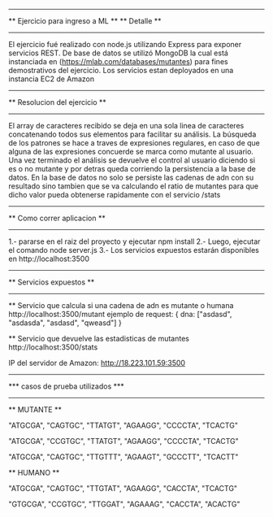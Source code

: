 
*********************************
** Ejercicio para ingreso a ML **
** Detalle                     **
*********************************
El ejercicio fué realizado con node.js utilizando Express para exponer servicios REST. 
De base de datos se utilizó MongoDB la cual está instanciada en (https://mlab.com/databases/mutantes) para fines demostrativos del ejercicio.
Los servicios estan deployados en una instancia EC2 de Amazon

******************************
** Resolucion del ejercicio **
******************************
El array de caracteres recibido se deja en una sola linea de caracteres concatenando todos sus elementos para facilitar su análisis.
La búsqueda de los patrones se hace a traves de expresiones regulares, en caso de que alguna de las expresiones concuerde se marca como mutante al usuario.
Una vez terminado el análisis se devuelve el control al usuario diciendo si es o no mutante y por detras queda corriendo la persistencia a la base de datos.
En la base de datos no solo se persiste las cadenas de adn con su resultado sino tambien que se va calculando el ratio de mutantes para que dicho valor pueda 
obtenerse rapidamente con el servicio /stats



****************************
** Como correr aplicacion **
****************************
1.- pararse en el raiz del proyecto y ejecutar npm install
2.- Luego, ejecutar el comando node server.js
3.- Los servicios expuestos estarán disponibles en http://localhost:3500



*************************
** Servicios expuestos **
*************************
** Servicio que calcula si una cadena de adn es mutante o humana
http://localhost:3500/mutant
ejemplo de request: { dna: ["asdasd", "asdasda", "asdasd", "qweasd"] }

** Servicio que devuelve las estadisticas de mutantes
http://localhost:3500/stats


IP del servidor de Amazon: http://18.223.101.59:3500




***********************
*** casos de prueba utilizados ***
***********************
** MUTANTE **

"ATGCGA",
"CAGTGC",
"TTATGT",
"AGAAGG",
"CCCCTA",
"TCACTG"

"ATGCGA",
"CCGTGC",
"TTATGT",
"AGAAGG",
"CCCCTA",
"TCACTG"

"ATGCGA",
"CAGTGC",
"TTGTTT",
"AGAAGT",
"GCCCTT",
"TCACTT"


** HUMANO **

"ATGCGA",
"CAGTGC",
"TTGTAT",
"AGAAGG",
"CACCTA",
"TCACTG"

"GTGCGA",
"CCGTGC",
"TTGGAT",
"AGAAAG",
"CACCTA",
"ACACTG"